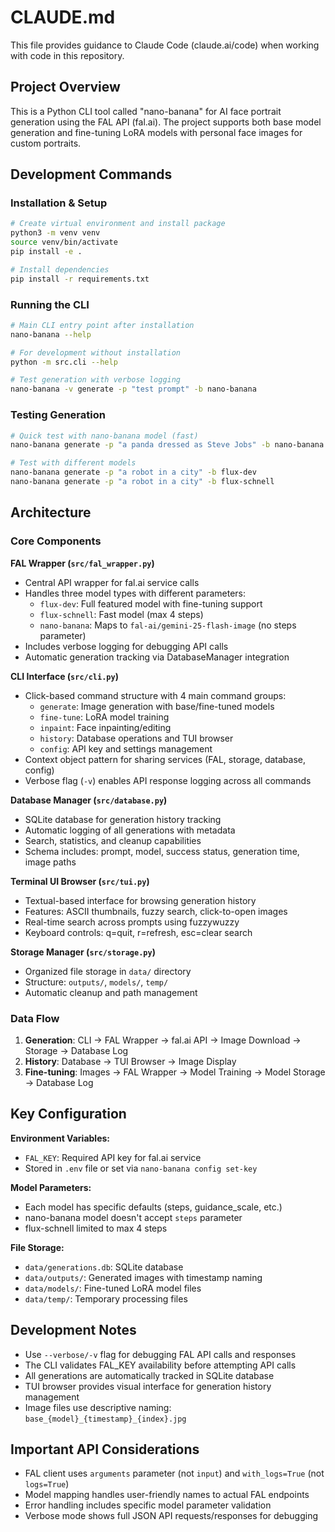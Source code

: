 # CLAUDE.md

This file provides guidance to Claude Code (claude.ai/code) when working with code in this repository.

## Project Overview

This is a Python CLI tool called "nano-banana" for AI face portrait generation using the FAL API (fal.ai). The project supports both base model generation and fine-tuning LoRA models with personal face images for custom portraits.

## Development Commands

### Installation & Setup
```bash
# Create virtual environment and install package
python3 -m venv venv
source venv/bin/activate
pip install -e .

# Install dependencies
pip install -r requirements.txt
```

### Running the CLI
```bash
# Main CLI entry point after installation
nano-banana --help

# For development without installation
python -m src.cli --help

# Test generation with verbose logging
nano-banana -v generate -p "test prompt" -b nano-banana
```

### Testing Generation
```bash
# Quick test with nano-banana model (fast)
nano-banana generate -p "a panda dressed as Steve Jobs" -b nano-banana

# Test with different models
nano-banana generate -p "a robot in a city" -b flux-dev
nano-banana generate -p "a robot in a city" -b flux-schnell
```

## Architecture

### Core Components

**FAL Wrapper (`src/fal_wrapper.py`)**
- Central API wrapper for fal.ai service calls
- Handles three model types with different parameters:
  - `flux-dev`: Full featured model with fine-tuning support
  - `flux-schnell`: Fast model (max 4 steps)
  - `nano-banana`: Maps to `fal-ai/gemini-25-flash-image` (no steps parameter)
- Includes verbose logging for debugging API calls
- Automatic generation tracking via DatabaseManager integration

**CLI Interface (`src/cli.py`)**
- Click-based command structure with 4 main command groups:
  - `generate`: Image generation with base/fine-tuned models
  - `fine-tune`: LoRA model training
  - `inpaint`: Face inpainting/editing
  - `history`: Database operations and TUI browser
  - `config`: API key and settings management
- Context object pattern for sharing services (FAL, storage, database, config)
- Verbose flag (`-v`) enables API response logging across all commands

**Database Manager (`src/database.py`)**
- SQLite database for generation history tracking
- Automatic logging of all generations with metadata
- Search, statistics, and cleanup capabilities
- Schema includes: prompt, model, success status, generation time, image paths

**Terminal UI Browser (`src/tui.py`)**
- Textual-based interface for browsing generation history
- Features: ASCII thumbnails, fuzzy search, click-to-open images
- Real-time search across prompts using fuzzywuzzy
- Keyboard controls: q=quit, r=refresh, esc=clear search

**Storage Manager (`src/storage.py`)**
- Organized file storage in `data/` directory
- Structure: `outputs/`, `models/`, `temp/`
- Automatic cleanup and path management

### Data Flow

1. **Generation**: CLI → FAL Wrapper → fal.ai API → Image Download → Storage → Database Log
2. **History**: Database → TUI Browser → Image Display
3. **Fine-tuning**: Images → FAL Wrapper → Model Training → Model Storage → Database Log

## Key Configuration

**Environment Variables:**
- `FAL_KEY`: Required API key for fal.ai service
- Stored in `.env` file or set via `nano-banana config set-key`

**Model Parameters:**
- Each model has specific defaults (steps, guidance_scale, etc.)
- nano-banana model doesn't accept `steps` parameter
- flux-schnell limited to max 4 steps

**File Storage:**
- `data/generations.db`: SQLite database
- `data/outputs/`: Generated images with timestamp naming
- `data/models/`: Fine-tuned LoRA model files
- `data/temp/`: Temporary processing files

## Development Notes

- Use `--verbose/-v` flag for debugging FAL API calls and responses
- The CLI validates FAL_KEY availability before attempting API calls
- All generations are automatically tracked in SQLite database
- TUI browser provides visual interface for generation history management
- Image files use descriptive naming: `base_{model}_{timestamp}_{index}.jpg`

## Important API Considerations

- FAL client uses `arguments` parameter (not `input`) and `with_logs=True` (not `logs=True`)
- Model mapping handles user-friendly names to actual FAL endpoints
- Error handling includes specific model parameter validation
- Verbose mode shows full JSON API requests/responses for debugging